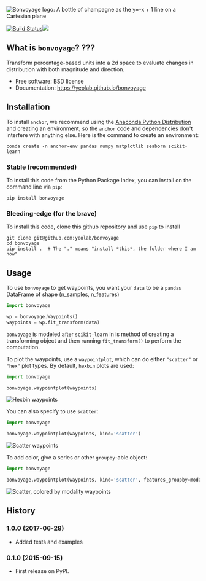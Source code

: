 ![Bonvoyage logo: A bottle of champagne as the y=-x + 1 line on a Cartesian plane](https://raw.githubusercontent.com/YeoLab/bonvoyage/master/logo/v2/logo-128.png)

[![Build Status](https://travis-ci.org/YeoLab/bonvoyage.svg?branch=master)](https://travis-ci.org/YeoLab/bonvoyage)[![](https://img.shields.io/pypi/v/bonvoyage.svg)](https://pypi.python.org/pypi/bonvoyage)

## What is `bonvoyage`?  ???

Transform percentage-based units into a 2d space to evaluate changes in distribution with both magnitude and direction.

* Free software: BSD license
* Documentation: https://yeolab.github.io/bonvoyage

## Installation

To install `anchor`, we recommend using the
[Anaconda Python Distribution](http://anaconda.org/) and creating an
environment, so the `anchor` code and dependencies don't interfere with
anything else. Here is the command to create an environment:

```
conda create -n anchor-env pandas numpy matplotlib seaborn scikit-learn
```

### Stable (recommended)

To install this code from the Python Package Index, you can install on the
command line via `pip`:

```
pip install bonvoyage
```

### Bleeding-edge (for the brave)

To install this code, clone this github repository and use `pip` to install

    git clone git@github.com:yeolab/bonvoyage
    cd bonvoyage
    pip install .  # The "." means "install *this*, the folder where I am now"


## Usage


To use `bonvoyage` to get waypoints, you want your `data` to be a `pandas`
DataFrame of shape (n_samples, n_features)

```python
import bonvoyage

wp = bonvoyage.Waypoints()
waypoints = wp.fit_transform(data)
```

`bonvoyage` is modeled after `scikit-learn` in is method of creating a
transforming object and then running `fit_transform()` to perform the computation.

To plot the waypoints, use a `waypointplot`, which can do either `"scatter"` or
`"hex"` plot types. By default, `hexbin` plots are used:


```python
import bonvoyage

bonvoyage.waypointplot(waypoints)
```


![Hexbin waypoints](figures/iPSC_hexbin.png)

You can also specify to use `scatter`:

```python
import bonvoyage

bonvoyage.waypointplot(waypoints, kind='scatter')
```

![Scatter waypoints](figures/iPSC_scatter.png)

To add color, give a series or other `groupby`-able object:

```python
import bonvoyage

bonvoyage.waypointplot(waypoints, kind='scatter', features_groupby=modalities)
```

![Scatter, colored by modality waypoints](figures/iPSC_scatter_modality.png)


## History

### 1.0.0 (2017-06-28)

* Added tests and examples

### 0.1.0 (2015-09-15)

* First release on PyPI.
